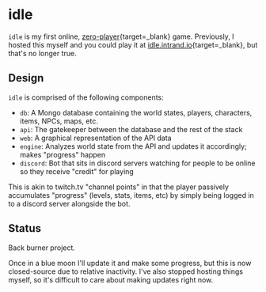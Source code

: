 # idle

`idle` is my first online, [zero-player](https://en.wikipedia.org/wiki/Zero-player_game){target=_blank} game. Previously, I hosted this myself and you could play it at [idle.intrand.io](https://idle.intrand.io){target=_blank}, but that's no longer true.

## Design

`idle` is comprised of the following components:

* `db`: A Mongo database containing the world states, players, characters, items, NPCs, maps, etc.
* `api`: The gatekeeper between the database and the rest of the stack
* `web`: A graphical representation of the API data
* `engine`: Analyzes world state from the API and updates it accordingly; makes "progress" happen
* `discord`: Bot that sits in discord servers watching for people to be online so they receive "credit" for playing

This is akin to twitch.tv "channel points" in that the player passively accumulates "progress" (levels, stats, items, etc) by simply being logged in to a discord server alongside the bot.

## Status

Back burner project.

Once in a blue moon I'll update it and make some progress, but this is now closed-source due to relative inactivity. I've also stopped hosting things myself, so it's difficult to care about making updates right now.
